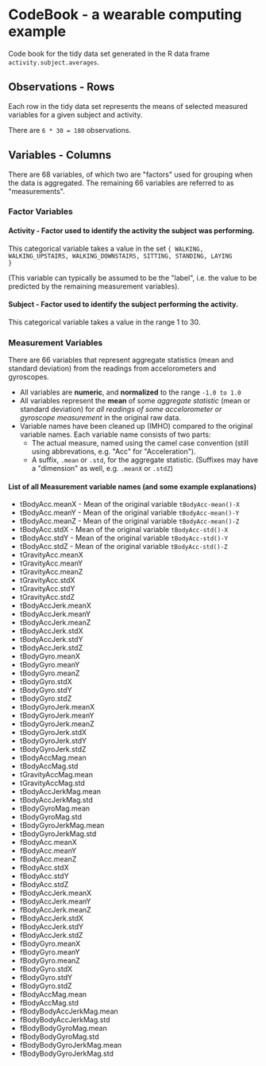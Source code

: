 # CodeBook - a wearable computing example

Code book for the tidy data set generated in the R data frame <code>activity.subject.averages</code>.

## Observations - Rows

Each row in the tidy data set represents the means of selected measured variables for a given subject and activity.

There are <code>6 * 30 = 180</code> observations.


## Variables - Columns

There are 68 variables, of which two are "factors" used for grouping when the data is aggregated. The remaining 66 variables are referred to as "measurements".


### Factor Variables

#### Activity - Factor used to identify the activity the subject was performing.

This categorical variable takes a value in the set
<code>{ WALKING, WALKING_UPSTAIRS, WALKING_DOWNSTAIRS, SITTING, STANDING, LAYING }</code>

(This variable can typically be assumed to be the "label", i.e. the value to be predicted by the remaining measurement variables).

#### Subject - Factor used to identify the subject performing the activity.

This categorical variable takes a value in the range 1 to 30.

### Measurement Variables

There are 66 variables that represent aggregate statistics (mean and standard deviation) from the readings from accelorometers and gyroscopes.

* All variables are **numeric**, and **normalized** to the range <code>-1.0 to 1.0</code>
* All variables represent the **mean** of some *aggregate statistic* (mean or standard deviation) for *all readings of some accelorometer or gyroscope measurement* in the original raw data.
* Variable names have been cleaned up (IMHO) compared to the original variable names. Each variable name consists of two parts:
  * The actual measure, named using the camel case convention (still using abbrevations, e.g. "Acc" for "Acceleration").
  * A suffix, <code>.mean</code> or <code>.std</code>, for the aggregate statistic.
    (Suffixes may have a "dimension" as well, e.g. <code>.meanX</code> or <code>.stdZ</code>)


#### List of all Measurement variable names (and some example explanations)

 * tBodyAcc.meanX - Mean of the original variable <code>tBodyAcc-mean()-X</code>
 * tBodyAcc.meanY - Mean of the original variable <code>tBodyAcc-mean()-Y</code>
 * tBodyAcc.meanZ - Mean of the original variable <code>tBodyAcc-mean()-Z</code>
 * tBodyAcc.stdX  - Mean of the original variable <code>tBodyAcc-std()-X</code>
 * tBodyAcc.stdY  - Mean of the original variable <code>tBodyAcc-std()-Y</code>
 * tBodyAcc.stdZ  - Mean of the original variable <code>tBodyAcc-std()-Z</code>
 * tGravityAcc.meanX
 * tGravityAcc.meanY
 * tGravityAcc.meanZ
 * tGravityAcc.stdX
 * tGravityAcc.stdY
 * tGravityAcc.stdZ
 * tBodyAccJerk.meanX
 * tBodyAccJerk.meanY
 * tBodyAccJerk.meanZ
 * tBodyAccJerk.stdX
 * tBodyAccJerk.stdY
 * tBodyAccJerk.stdZ
 * tBodyGyro.meanX
 * tBodyGyro.meanY
 * tBodyGyro.meanZ
 * tBodyGyro.stdX
 * tBodyGyro.stdY
 * tBodyGyro.stdZ
 * tBodyGyroJerk.meanX
 * tBodyGyroJerk.meanY
 * tBodyGyroJerk.meanZ
 * tBodyGyroJerk.stdX
 * tBodyGyroJerk.stdY
 * tBodyGyroJerk.stdZ
 * tBodyAccMag.mean
 * tBodyAccMag.std
 * tGravityAccMag.mean
 * tGravityAccMag.std
 * tBodyAccJerkMag.mean
 * tBodyAccJerkMag.std
 * tBodyGyroMag.mean
 * tBodyGyroMag.std
 * tBodyGyroJerkMag.mean
 * tBodyGyroJerkMag.std
 * fBodyAcc.meanX
 * fBodyAcc.meanY
 * fBodyAcc.meanZ
 * fBodyAcc.stdX
 * fBodyAcc.stdY
 * fBodyAcc.stdZ
 * fBodyAccJerk.meanX
 * fBodyAccJerk.meanY
 * fBodyAccJerk.meanZ
 * fBodyAccJerk.stdX
 * fBodyAccJerk.stdY
 * fBodyAccJerk.stdZ
 * fBodyGyro.meanX
 * fBodyGyro.meanY
 * fBodyGyro.meanZ
 * fBodyGyro.stdX
 * fBodyGyro.stdY
 * fBodyGyro.stdZ
 * fBodyAccMag.mean
 * fBodyAccMag.std
 * fBodyBodyAccJerkMag.mean
 * fBodyBodyAccJerkMag.std
 * fBodyBodyGyroMag.mean
 * fBodyBodyGyroMag.std
 * fBodyBodyGyroJerkMag.mean
 * fBodyBodyGyroJerkMag.std